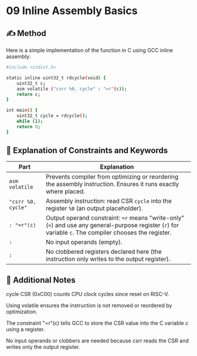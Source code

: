 # 09 Inline Assembly Basics

## ✍️ Method

Here is a simple implementation of the function in C using GCC inline assembly:

```bash
#include <stdint.h>

static inline uint32_t rdcycle(void) {
    uint32_t c;
    asm volatile ("csrr %0, cycle" : "=r"(c));
    return c;
}

int main() {
    uint32_t cycle = rdcycle();
    while (1);
    return 0;
}

```

## 🧠 Explanation of Constraints and Keywords

| Part               | Explanation                                                                                                                                              |
| ------------------ | -------------------------------------------------------------------------------------------------------------------------------------------------------- |
| `asm volatile`     | Prevents compiler from optimizing or reordering the assembly instruction. Ensures it runs exactly where placed.                                          |
| `"csrr %0, cycle"` | Assembly instruction: read CSR `cycle` into the register `%0` (an output placeholder).                                                                   |
| `: "=r"(c)`        | Output operand constraint: `=r` means "write-only" (`=`) and use any general-purpose register (`r`) for variable `c`. The compiler chooses the register. |
| `: `               | No input operands (empty).                                                                                                                               |
| `: `               | No clobbered registers declared here (the instruction only writes to the output register).                                                               |

## 🔎 Additional Notes

cycle CSR (0xC00) counts CPU clock cycles since reset on RISC-V.

Using volatile ensures the instruction is not removed or reordered by optimization.

The constraint "=r"(c) tells GCC to store the CSR value into the C variable c using a register.

No input operands or clobbers are needed because csrr reads the CSR and writes only the output register.
